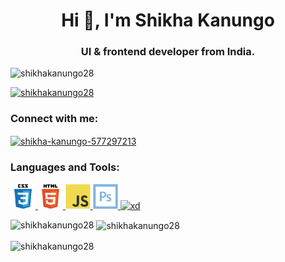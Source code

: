 <h1 align="center">Hi 👋, I'm Shikha Kanungo</h1>
<h3 align="center">UI & frontend developer from India.</h3>

<p align="left"> <img src="https://komarev.com/ghpvc/?username=shikhakanungo28&label=Profile%20views&color=0e75b6&style=flat" alt="shikhakanungo28" /> </p>

<p align="left"> <a href="https://github.com/ryo-ma/github-profile-trophy"><img src="https://github-profile-trophy.vercel.app/?username=shikhakanungo28" alt="shikhakanungo28" /></a> </p>

<h3 align="left">Connect with me:</h3>
<p align="left">
<a href="https://linkedin.com/in/shikha-kanungo-577297213" target="blank"><img align="center" src="https://raw.githubusercontent.com/rahuldkjain/github-profile-readme-generator/master/src/images/icons/Social/linked-in-alt.svg" alt="shikha-kanungo-577297213" height="30" width="40" /></a>
</p>

<h3 align="left">Languages and Tools:</h3>
<p align="left"> <a href="https://www.w3schools.com/css/" target="_blank" rel="noreferrer"> <img src="https://raw.githubusercontent.com/devicons/devicon/master/icons/css3/css3-original-wordmark.svg" alt="css3" width="40" height="40"/> </a> <a href="https://www.w3.org/html/" target="_blank" rel="noreferrer"> <img src="https://raw.githubusercontent.com/devicons/devicon/master/icons/html5/html5-original-wordmark.svg" alt="html5" width="40" height="40"/> </a> <a href="https://www.adobe.com/in/products/illustrator.html" target="_blank" rel="noreferrer">
    <img src="https://raw.githubusercontent.com/devicons/devicon/master/icons/javascript/javascript-original.svg" alt="javascript" width="40" height="40"/> </a> <a href="https://www.photoshop.com/en" target="_blank" rel="noreferrer"> <img src="https://raw.githubusercontent.com/devicons/devicon/master/icons/photoshop/photoshop-line.svg" alt="photoshop" width="40" height="40"/> </a> <a href="https://www.adobe.com/products/xd.html" target="_blank" rel="noreferrer"> <img src="https://cdn.worldvectorlogo.com/logos/adobe-xd.svg" alt="xd" width="40" height="40"/> </a> </p>

<p><img align="left" src="https://github-readme-stats.vercel.app/api/top-langs?username=shikhakanungo28&show_icons=true&locale=en&layout=compact" alt="shikhakanungo28" /></p>

<p>&nbsp;<img align="center" src="https://github-readme-stats.vercel.app/api?username=shikhakanungo28&show_icons=true&locale=en" alt="shikhakanungo28" /></p>

<p><img align="center" src="https://github-readme-streak-stats.herokuapp.com/?user=shikhakanungo28&" alt="shikhakanungo28" /></p>
